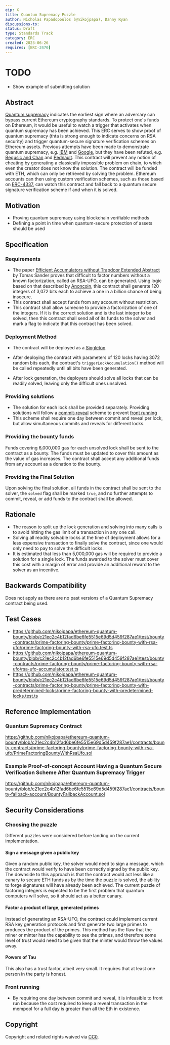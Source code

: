 ```yaml
---
eip: X
title: Quantum Supremacy Puzzle
author: Nicholas Papadopoulos (@nikojpapa), Danny Ryan 
discussions-to: 
status: Draft
type: Standards Track
category: ERC
created: 2023-06-26
requires: [ERC-2470]
---
```


# TODO
- Show example of submitting solution

## Abstract

[Quantum supremacy](https://en.wikipedia.org/wiki/Quantum_supremacy) indicates the earliest sign where an adversary can bypass current Ethereum cryptography standards. To protect one's funds on Ethereum, it would be useful to watch a trigger that activates when quantum supremacy has been achieved.
This ERC serves to show proof of quantum supremacy (thta is strong enough to indicate concerns on RSA security) and trigger quantum-secure signature verification schemes on Ethereum assets. Previous attempts have been made to demonstrate quantum supremacy, e.g. [IBM](https://www.nature.com/articles/s41586-023-06096-3) and [Google](https://www.nature.com/articles/s41586-019-1666-5), but they have been refuted, e.g. [Begusic and Chan](https://arxiv.org/pdf/2306.16372.pdf) and [Pednault](https://arxiv.org/pdf/1910.09534.pdf). This contract will prevent any notion of cheating by generating a classically impossible problem on chain, to which even the creator does not know the solution. The contract will be funded with ETH, which can only be retrieved by solving the problem.
Ethereum accounts can then using custom verification schemes, such as those based on [ERC-4337](./eip-4337.md), can watch this contract and fall back to a quantum secure signature verification scheme if and when it is solved. 

## Motivation

- Proving quantum supremacy using blockchain verifiable methods
- Defining a point in time when quantum-secure protection of assets should be used

## Specification

### Requirements

- The paper [
  Efficient Accumulators without Trapdoor Extended Abstract](https://link.springer.com/chapter/10.1007/978-3-540-47942-0_21) by Tomas Sander proves that difficult to factor numbers without a known factorization, called an RSA-UFO, can be generated. Using logic based on that described by [Anoncoin](https://anoncoin.github.io/RSA_UFO/), this contract shall generate 120 integers of 3,072 bits each to achieve a one in a billion chance of being insecure.
- This contract shall accept funds from any account without restriction.
- This contract shall allow someone to provide a factorization of one of the integers. If it is the correct solution and is the last integer to be solved, then this contract shall send all of its funds to the solver and mark a flag to indicate that this contract has been solved.

### Deployment Method

- The contract will be deployed as a [Singleton][ERC-2470]

- After deploying the contract with parameters of 120 locks having 3072 random bits each, the contract's `triggerLockAccumulation()` method will be called repeatedly until all bits have been generated.

- After lock generation, the deployers should solve all locks that can be readily solved, leaving only the difficult ones unsolved.

### Providing solutions

- The solution for each lock shall be provided separately. Providing solutions will follow a [commit-reveal](https://medium.com/swlh/exploring-commit-reveal-schemes-on-ethereum-c4ff5a777db8) scheme to prevent [front running](https://solidity-by-example.org/hacks/front-running/.)
- This scheme shall require one day between commit and reveal per lock, but allow simultaneous commits and reveals for different locks.

### Providing the bounty funds

Funds covering 6,000,000 gas for each unsolved lock shall be sent to the contract as a bounty. The funds must be updated to cover this amount as the value of gas increases.
The contract shall accept any additional funds from any account as a donation to the bounty.

### Providing the Final Solution

Upon solving the final solution, all funds in the contract shall be sent to the solver, the `solved` flag shall be marked `true`, and no further attempts to commit, reveal, or add funds to the contract shall be allowed.

## Rationale

- The reason to split up the lock generation and solving into many calls is to avoid hitting the gas limit of a transaction in any one call.
- Solving all readily solvable locks at the time of deployment allows for a less expensive transaction to finally solve the contract, since one would only need to pay to solve the difficult locks.
- It is estimated that less than 5,000,000 gas will be required to provide a solution for a single lock. The funds awarded to the solver must cover this cost with a margin of error and provide an additional reward to the solver as an incentive.

## Backwards Compatibility

Does not apply as there are no past versions of a Quantum Supremacy contract being used.

## Test Cases

- https://github.com/nikojpapa/ethereum-quantum-bounty/blob/c21ec2c4b12fad6be6fe5515e69d5d459f287ae1/test/bounty-contracts/prime-factoring-bounty/prime-factoring-bounty-with-rsa-ufo/prime-factoring-bounty-with-rsa-ufo.test.ts
- https://github.com/nikojpapa/ethereum-quantum-bounty/blob/c21ec2c4b12fad6be6fe5515e69d5d459f287ae1/test/bounty-contracts/prime-factoring-bounty/prime-factoring-bounty-with-rsa-ufo/rsa-ufo-accumulator.test.ts
- https://github.com/nikojpapa/ethereum-quantum-bounty/blob/c21ec2c4b12fad6be6fe5515e69d5d459f287ae1/test/bounty-contracts/prime-factoring-bounty/prime-factoring-bounty-with-predetermined-locks/prime-factoring-bounty-with-predetermined-locks.test.ts

## Reference Implementation

### Quantum Supremacy Contract
https://github.com/nikojpapa/ethereum-quantum-bounty/blob/c21ec2c4b12fad6be6fe5515e69d5d459f287ae1/contracts/bounty-contracts/prime-factoring-bounty/prime-factoring-bounty-with-rsa-ufo/PrimeFactoringBountyWithRsaUfo.sol

### Example Proof-of-concept Account Having a Quantum Secure Verification Scheme After Quantum Supremacy Trigger
https://github.com/nikojpapa/ethereum-quantum-bounty/blob/c21ec2c4b12fad6be6fe5515e69d5d459f287ae1/contracts/bounty-fallback-account/BountyFallbackAccount.sol

## Security Considerations
### Choosing the puzzle
Different puzzles were considered before landing on the current implementation.

#### Sign a message given a public key
Given a random public key, the solver would need to sign a message, which the contract would verify to have been correctly signed by the public key. The downside to this approach is that the contract would act less like a canary to secure ETH funds as by the time the puzzle is solved, the ability to forge signatures will have already been achieved. The current puzzle of factoring integers is expected to be the first problem that quantum computers will solve, so it should act as a better canary.

#### Factor a product of large, generated primes
Instead of generating an RSA-UFO, the contract could implement current RSA key generation protocols and first generate two large primes to produces the product of the primes. This method has the flaw that the miner or minter has the capability to see the primes, and therefore some level of trust would need to be given that the minter would throw the values away.

#### Powers of Tau
This also has a trust factor, albeit very small. It requires that at least one person in the party is honest.


### Front running
- By requiring one day between commit and reveal, it is infeasible to front run because the cost required to keep a reveal transaction in the mempool for a full day is greater than all the Eth in existence.


## Copyright
Copyright and related rights waived via [CC0](../LICENSE.md).

[ERC-2470]: ./eip-2470.md
